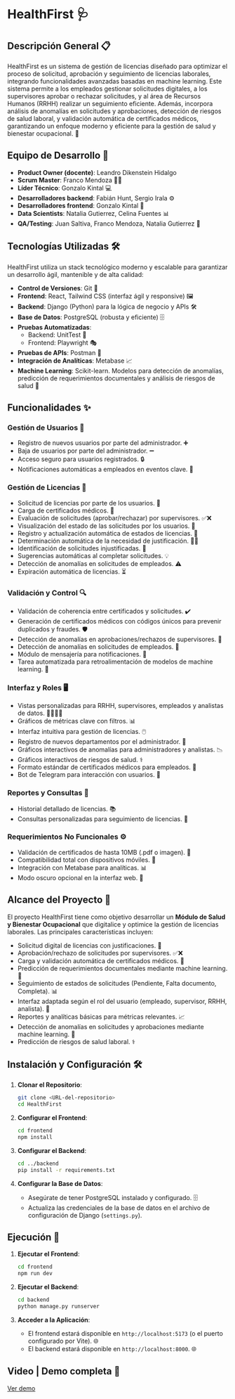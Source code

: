 # HealthFirst 🩺

## Descripción General 📋

HealthFirst es un sistema de gestión de licencias diseñado para optimizar el proceso de solicitud, aprobación y seguimiento de licencias laborales, integrando funcionalidades avanzadas basadas en machine learning. Este sistema permite a los empleados gestionar solicitudes digitales, a los supervisores aprobar o rechazar solicitudes, y al área de Recursos Humanos (RRHH) realizar un seguimiento eficiente. Además, incorpora análisis de anomalías en solicitudes y aprobaciones, detección de riesgos de salud laboral, y validación automática de certificados médicos, garantizando un enfoque moderno y eficiente para la gestión de salud y bienestar ocupacional. 🌟

## Equipo de Desarrollo 👥
- **Product Owner (docente)**: Leandro Dikenstein Hidalgo
- **Scrum Master**: Franco Mendoza 🧑‍💼
- **Líder Técnico**: Gonzalo Kintal 💻
- **Desarrolladores backend**: Fabián Hunt, Sergio Irala ⚙️
- **Desarrolladores frontend**: Gonzalo Kintal 🎨
- **Data Scientists**: Natalia Gutierrez, Celina Fuentes 📊
- **QA/Testing**: Juan Saltiva, Franco Mendoza, Natalia Gutierrez 🧪

## Tecnologías Utilizadas 🛠️

HealthFirst utiliza un stack tecnológico moderno y escalable para garantizar un desarrollo ágil, mantenible y de alta calidad:

- **Control de Versiones**: Git 📜
- **Frontend**: React, Tailwind CSS (interfaz ágil y responsive) 🖼️
- **Backend**: Django (Python) para la lógica de negocio y APIs 🛠️
- **Base de Datos**: PostgreSQL (robusta y eficiente) 🗄️
- **Pruebas Automatizadas**:
  - Backend: UnitTest 🧪
  - Frontend: Playwright 🎭
- **Pruebas de APIs**: Postman 📡
- **Integración de Analíticas**: Metabase 📈
- **Machine Learning**: Scikit-learn. Modelos para detección de anomalías, predicción de requerimientos documentales y análisis de riesgos de salud 🤖

## Funcionalidades ✨

### Gestión de Usuarios 👤

- Registro de nuevos usuarios por parte del administrador. ➕
- Baja de usuarios por parte del administrador. ➖
- Acceso seguro para usuarios registrados. 🔒
- Notificaciones automáticas a empleados en eventos clave. 📩

### Gestión de Licencias 📅

- Solicitud de licencias por parte de los usuarios. 📝
- Carga de certificados médicos. 📄
- Evaluación de solicitudes (aprobar/rechazar) por supervisores. ✅❌
- Visualización del estado de las solicitudes por los usuarios. 👀
- Registro y actualización automática de estados de licencias. 🔄
- Determinación automática de la necesidad de justificación. 🕵️‍♂️
- Identificación de solicitudes injustificadas. 🚩
- Sugerencias automáticas al completar solicitudes. 💡
- Detección de anomalías en solicitudes de empleados. ⚠️
- Expiración automática de licencias. ⏳

### Validación y Control 🔍

- Validación de coherencia entre certificados y solicitudes. ✔️
- Generación de certificados médicos con códigos únicos para prevenir duplicados y fraudes. 🛡️
- Detección de anomalías en aprobaciones/rechazos de supervisores. 🚨
- Detección de anomalías en solicitudes de empleados. 🚨
- Módulo de mensajería para notificaciones. 💬
- Tarea automatizada para retroalimentación de modelos de machine learning. 🔄

### Interfaz y Roles 🖥️

- Vistas personalizadas para RRHH, supervisores, empleados y analistas de datos. 👩‍💼👨‍💻
- Gráficos de métricas clave con filtros. 📊
- Interfaz intuitiva para gestión de licencias. 🖱️
- Registro de nuevos departamentos por el administrador. 🏢
- Gráficos interactivos de anomalías para administradores y analistas. 📉
- Gráficos interactivos de riesgos de salud. ⚕️
- Formato estándar de certificados médicos para empleados. 📜
- Bot de Telegram para interacción con usuarios. 🤖

### Reportes y Consultas 📑

- Historial detallado de licencias. 📚
- Consultas personalizadas para seguimiento de licencias. 🔎

### Requerimientos No Funcionales ⚙️

- Validación de certificados de hasta 10MB (.pdf o imagen). 📂
- Compatibilidad total con dispositivos móviles. 📱
- Integración con Metabase para analíticas. 📊
- Modo oscuro opcional en la interfaz web. 🌙

## Alcance del Proyecto 🎯

El proyecto HealthFirst tiene como objetivo desarrollar un **Módulo de Salud y Bienestar Ocupacional** que digitalice y optimice la gestión de licencias laborales. Las principales características incluyen:

- Solicitud digital de licencias con justificaciones. 📝
- Aprobación/rechazo de solicitudes por supervisores. ✅❌
- Carga y validación automática de certificados médicos. 📄
- Predicción de requerimientos documentales mediante machine learning. 🤖
- Seguimiento de estados de solicitudes (Pendiente, Falta documento, Completa). 📊
- Interfaz adaptada según el rol del usuario (empleado, supervisor, RRHH, analista). 👥
- Reportes y analíticas básicas para métricas relevantes. 📈
- Detección de anomalías en solicitudes y aprobaciones mediante machine learning. 🚨
- Predicción de riesgos de salud laboral. ⚕️

## Instalación y Configuración 🛠️

1. **Clonar el Repositorio**:

   ```bash
   git clone <URL-del-repositorio>
   cd HealthFirst
   ```

2. **Configurar el Frontend**:

   ```bash
   cd frontend
   npm install
   ```

3. **Configurar el Backend**:

   ```bash
   cd ../backend
   pip install -r requirements.txt
   ```

4. **Configurar la Base de Datos**:

   - Asegúrate de tener PostgreSQL instalado y configurado. 🗄️
   - Actualiza las credenciales de la base de datos en el archivo de configuración de Django (`settings.py`).

## Ejecución 🚀

1. **Ejecutar el Frontend**:

   ```bash
   cd frontend
   npm run dev
   ```

2. **Ejecutar el Backend**:

   ```bash
   cd backend
   python manage.py runserver
   ```

3. **Acceder a la Aplicación**:

   - El frontend estará disponible en `http://localhost:5173` (o el puerto configurado por Vite). 🌐
   - El backend estará disponible en `http://localhost:8000`. 🌐

## Video | Demo completa 🎥
[Ver demo](https://youtu.be/FeHlJV5aQow)
